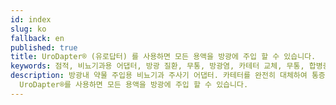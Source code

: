 ```yaml
---
id: index
slug: ko
fallback: en
published: true
title: UroDapter® (유로답터) 를 사용하면 모든 용액을 방광에 주입 할 수 있습니다.
keywords: 점적, 비뇨기과용 어댑터, 방광 질환, 무통, 방광염, 카테터 교체, 무통, 합병증 없는, 방광, 치료
description: 방광내 약물 주입용 비뇨기과 주사기 어댑터. 카테터를 완전히 대체하여 통증과 합병증이 없는 방광 주입이 가능합니다.
  UroDapter®를 사용하면 모든 용액을 방광에 주입 할 수 있습니다.
---
```

